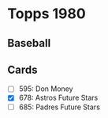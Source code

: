 # Topps 1980 
## Baseball

## Cards

- [ ] 595: Don Money<br>
- [x] 678: Astros Future Stars<br>
- [ ] 685: Padres Future Stars<br>

